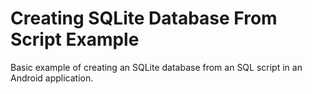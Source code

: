 # Creating SQLite Database From Script Example

Basic example of creating an SQLite database from an SQL script in an Android application.